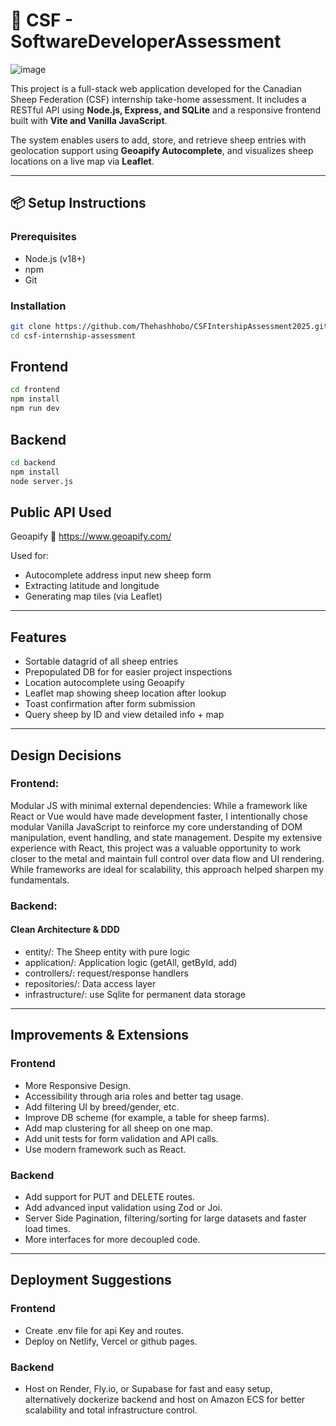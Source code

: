 # 🐑 CSF - SoftwareDeveloperAssessment
![image](https://github.com/user-attachments/assets/b38d842d-8c50-40f1-8d07-af8f92b0cc11)

This project is a full-stack web application developed for the Canadian Sheep Federation (CSF) internship take-home assessment. It includes a RESTful API using **Node.js, Express, and SQLite** and a responsive frontend built with **Vite and Vanilla JavaScript**.

The system enables users to add, store, and retrieve sheep entries with geolocation support using **Geoapify Autocomplete**, and visualizes sheep locations on a live map via **Leaflet**.

---

## 📦 Setup Instructions

### Prerequisites

- Node.js (v18+)
- npm
- Git

### Installation

```bash
git clone https://github.com/Thehashhobo/CSFIntershipAssessment2025.git
cd csf-internship-assessment
```
## Frontend

```bash
cd frontend
npm install
npm run dev
```
## Backend

```bash
cd backend
npm install
node server.js
```

## Public API Used
Geoapify
🔗 https://www.geoapify.com/

Used for:
- Autocomplete address input new sheep form
- Extracting latitude and longitude
- Generating map tiles (via Leaflet)
---
## Features
- Sortable datagrid of all sheep entries
- Prepopulated DB for for easier project inspections
- Location autocomplete using Geoapify
- Leaflet map showing sheep location after lookup
- Toast confirmation after form submission
- Query sheep by ID and view detailed info + map

---
## Design Decisions
### Frontend: 
Modular JS with minimal external dependencies: While a framework like React or Vue would have made development faster, I intentionally chose modular Vanilla JavaScript to reinforce my core understanding of DOM manipulation, event handling, and state management. Despite my extensive experience with React, this project was a valuable opportunity to work closer to the metal and maintain full control over data flow and UI rendering. While frameworks are ideal for scalability, this approach helped sharpen my fundamentals.

### Backend:
#### Clean Architecture & DDD 
- entity/: The Sheep entity with pure logic
- application/: Application logic (getAll, getById, add)
- controllers/: request/response handlers
- repositories/: Data access layer
- infrastructure/: use Sqlite for permanent data storage
---
## Improvements & Extensions
### Frontend
- More Responsive Design.
- Accessibility through aria roles and better tag usage.
- Add filtering UI by breed/gender, etc.
- Improve DB scheme (for example, a table for sheep farms).
- Add map clustering for all sheep on one map.
- Add unit tests for form validation and API calls.
- Use modern framework such as React.

### Backend
- Add support for PUT and DELETE routes.
- Add advanced input validation using Zod or Joi.
- Server Side Pagination, filtering/sorting for large datasets and faster load times.
- More interfaces for more decoupled code.
---
## Deployment Suggestions

### Frontend
- Create .env file for api Key and routes.
- Deploy on Netlify, Vercel or github pages.

### Backend
- Host on Render, Fly.io, or Supabase for fast and easy setup, alternatively dockerize backend and host on Amazon ECS for better scalability and total infrastructure control.





















